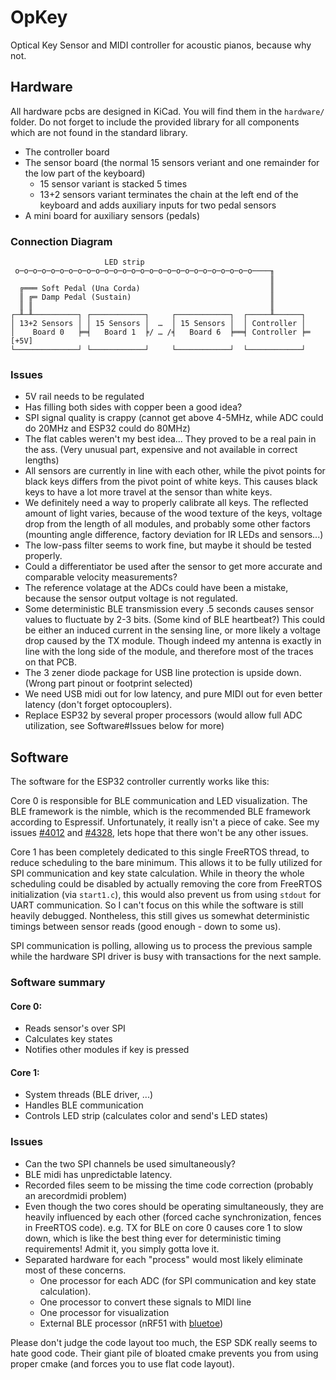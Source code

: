 # OpKey

Optical Key Sensor and MIDI controller for acoustic pianos, because why not.

## Hardware

All hardware pcbs are designed in KiCad. You will find them in the `hardware/` folder.
Do not forget to include the provided library for all components which are not found in the standard library.

* The controller board
* The sensor board (the normal 15 sensors veriant and one remainder for the low part of the keyboard)
  - 15 sensor variant is stacked 5 times
  - 13+2 sensors variant terminates the chain at the left end of the keyboard and adds auxiliary inputs for two pedal sensors
* A mini board for auxiliary sensors (pedals)

### Connection Diagram

```
                     LED strip
 o─o─o─o─o─o─o─o─o─o─o─o─o─o─o─o─o─o─o─o─o─o─o─o─o─o─o────╖
                                                          ║
  ╔═══ Soft Pedal (Una Corda)                             ║
  ║ ╔═ Damp Pedal (Sustain)                               ║
  ║ ║                                                     ║
┌─╨─╨──────────┐ ┌────────────┐     ┌────────────┐  ┌─────╨──────┐
│ 13+2 Sensors │ │ 15 Sensors │  …  │ 15 Sensors │  │ Controller │
│    Board 0   ╞═╡   Board 1  ╞/ … /╡   Board 6  ╞══╡ Controller ╞═ [+5V]
└──────────────┘ └────────────┘     └────────────┘  └────────────┘
```

### Issues

* 5V rail needs to be regulated
* Has filling both sides with copper been a good idea?
* SPI signal quality is crappy (cannot get above 4-5MHz, while ADC could do 20MHz and ESP32 could do 80MHz)
* The flat cables weren't my best idea... They proved to be a real pain in the ass.
  (Very unusual part, expensive and not available in correct lengths)
* All sensors are currently in line with each other, while the pivot points for black keys
  differs from the pivot point of white keys. This causes black keys to have a lot more travel at the
  sensor than white keys.
* We definitely need a way to properly calibrate all keys. The reflected amount of light
  varies, because of the wood texture of the keys, voltage drop from the length of all modules,
  and probably some other factors (mounting angle difference, factory deviation for IR LEDs and sensors...)
* The low-pass filter seems to work fine, but maybe it should be tested properly.
* Could a differentiator be used after the sensor to get more accurate and comparable velocity measurements? 
* The reference volatage at the ADCs could have been a mistake,
  because the sensor output voltage is not regulated.
* Some deterministic BLE transmission every .5 seconds causes sensor values to fluctuate by 2-3 bits. (Some kind of BLE heartbeat?)
  This could be either an induced current in the sensing line, or more likely a voltage drop caused by the TX module.
  Though indeed my antenna is exactly in line with the long side of the module, and therefore most of the traces on that PCB.
* The 3 zener diode package for USB line protection is upside down. (Wrong part pinout or footprint selected)
* We need USB midi out for low latency, and pure MIDI out for even better latency (don't forget optocouplers).
* Replace ESP32 by several proper processors (would allow full ADC utilization, see Software#Issues below for more)


## Software

The software for the ESP32 controller currently works like this:

Core 0 is responsible for BLE communication and LED visualization.
The BLE framework is the nimble, which is the recommended BLE framework according to Espressif.
Unfortunately, it really isn't a piece of cake.
See my issues [#4012](https://github.com/espressif/esp-idf/issues/4012)
and [#4328](https://github.com/espressif/esp-idf/issues/4328),
lets hope that there won't be any other issues.

Core 1 has been completely dedicated to this single FreeRTOS thread, to reduce scheduling
to the bare minimum. This allows it to be fully utilized for SPI communication and key state
calculation. While in theory the whole scheduling could be disabled by actually removing the
core from FreeRTOS initialization (via `start1.c`), this would also prevent us from using
`stdout` for UART communication. So I can't focus on this while the software is still heavily debugged.
Nontheless, this still gives us somewhat deterministic timings between sensor reads (good enough - down to some us).

SPI communication is polling, allowing us to process the previous sample while the
hardware SPI driver is busy with transactions for the next sample.

### Software summary

#### Core 0:

* Reads sensor's over SPI 
* Calculates key states
* Notifies other modules if key is pressed

#### Core 1:

* System threads (BLE driver, ...)
* Handles BLE communication
* Controls LED strip (calculates color and send's LED states)

### Issues

* Can the two SPI channels be used simultaneously?
* BLE midi has unpredictable latency.
* Recorded files seem to be missing the time code correction (probably an arecordmidi problem)
* Even though the two cores should be operating simultaneously, they are heavily influenced
  by each other (forced cache synchronization, fences in FreeRTOS code). e.g. TX for BLE on core 0
  causes core 1 to slow down, which is like the best thing ever for deterministic timing requirements!
  Admit it, you simply gotta love it.
* Separated hardware for each "process" would most likely eliminate most of these concerns.
  - One processor for each ADC (for SPI communication and key state calculation).
  - One processor to convert these signals to MIDI line
  - One processor for visualization
  - External BLE processor (nRF51 with [bluetoe](https://github.com/TorstenRobitzki/bluetoe))

Please don't judge the code layout too much, the ESP SDK really seems to hate good code.
Their giant pile of bloated cmake prevents you from using proper cmake (and forces you to use flat code layout).
